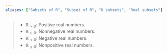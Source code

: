 ```yaml
---
aliases: ["Subsets of R", "Subset of R", "ℝ subsets", "Real subsets"]
---
```

> - $\mathbb{R}_{>0}$: Positive real numbers.
> - $\mathbb{R}_{\geq0}$: Nonnegative real numbers.
> - $\mathbb{R}_{<0}$: Negative real numbers.
> - $\mathbb{R}_{\leq0}$: Nonpositive real numbers.